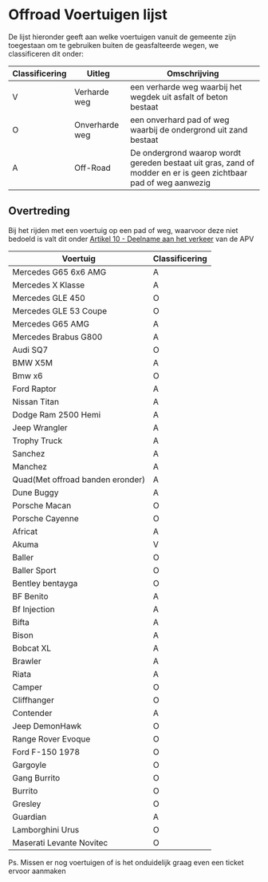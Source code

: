 # Offroad Voertuigen lijst

De lijst hieronder geeft aan welke voertuigen vanuit de gemeente zijn toegestaan om te gebruiken buiten de geasfalteerde wegen, we classificeren dit onder:

| Classificering | Uitleg | Omschrijving |
|-|---|---|
|V| Verharde weg | een verharde weg waarbij het wegdek uit asfalt of beton bestaat |
|O| Onverharde weg | een onverhard pad of weg waarbij de ondergrond uit zand bestaat |
|A| Off-Road | De ondergrond waarop wordt gereden bestaat uit gras, zand of modder en er is geen zichtbaar pad of weg aanwezig |

## Overtreding

Bij het rijden met een voertuig op een pad of weg, waarvoor deze niet bedoeld is valt dit onder [Artikel 10 - Deelname aan het verkeer](https://wetboek.tedeapolis.nl/apv/#artikel-10-deelname-aan-het-verkeer) van de APV

| Voertuig | Classificering |
|---|---|
| Mercedes G65 6x6 AMG | A |
| Mercedes X Klasse | A |
| Mercedes GLE 450  | O |
| Mercedes GLE 53 Coupe  | O |
| Mercedes G65 AMG  | A |
| Mercedes Brabus G800  | A |
| Audi SQ7 | O |
| BMW X5M | A |
| Bmw x6 | O |
| Ford Raptor | A |
| Nissan Titan | A |
| Dodge Ram 2500 Hemi | A |
| Jeep Wrangler | A |
| Trophy Truck | A |
| Sanchez | A |
| Manchez | A |
| Quad(Met offroad banden eronder)  | A |
| Dune Buggy  | A |
| Porsche Macan  | O |
| Porsche Cayenne  | O |
| Africat  | A |
| Akuma | V |
| Baller | O |
| Baller Sport | O |
| Bentley bentayga  | O |
| BF Benito | A |
| Bf Injection | A |
| Bifta | A |
| Bison | A |
| Bobcat XL | A |
| Brawler | A |
| Riata | A |
| Camper | O |
| Cliffhanger | O |
| Contender | A |
| Jeep DemonHawk | O |
| Range Rover Evoque | O |
| Ford F-150 1978 | O |
| Gargoyle | O |
| Gang Burrito | O |
| Burrito | O |
| Gresley | O |
| Guardian | A |
| Lamborghini Urus | O |
| Maserati Levante Novitec | O |

Ps. Missen er nog voertuigen of is het onduidelijk graag even een ticket ervoor aanmaken
